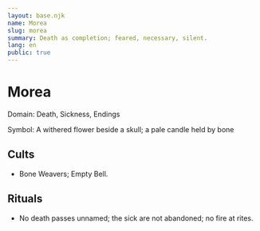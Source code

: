 ```yaml
---
layout: base.njk
name: Morea
slug: morea
summary: Death as completion; feared, necessary, silent.
lang: en
public: true
---
```


# Morea

Domain: Death, Sickness, Endings

Symbol: A withered flower beside a skull; a pale candle held by bone

## Cults

- Bone Weavers; Empty Bell.

## Rituals

- No death passes unnamed; the sick are not abandoned; no fire at rites.

